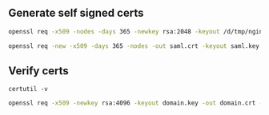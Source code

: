 ## Generate self signed certs
```sh
openssl req -x509 -nodes -days 365 -newkey rsa:2048 -keyout /d/tmp/nginx.key -out /d/tmp/nginx.crt -subj "/CN=nginxsvc/O=nginxsvc"

openssl req -new -x509 -days 365 -nodes -out saml.crt -keyout saml.key

```
## Verify certs
```
certutil -v
```


```sh
openssl req -x509 -newkey rsa:4096 -keyout domain.key -out domain.crt -days 365
```
